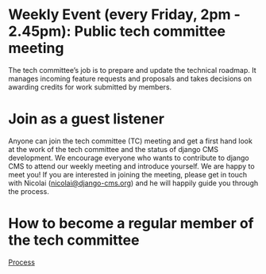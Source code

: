 # Weekly Event (every Friday, 2pm - 2.45pm): Public tech committee meeting 

The tech committee’s job is to prepare and update the technical roadmap. It manages incoming feature requests and proposals
and takes decisions on awarding credits for work submitted by members. 

# Join as a guest listener 

Anyone can join the tech committee (TC) meeting and get a first hand look at the work of the tech committee and the status of django CMS development. We encourage everyone who wants to contribute to django CMS to attend our weekly meeting and introduce yourself. We are happy to meet you! 
If you are interested in joining the meeting, please get in touch with Nicolai (nicolai@django-cms.org) and he will happily guide you through the process. 


# How to become a regular member of the tech committee

[Process](https://github.com/django-cms/django-cms-mgmt/blob/master/tech-committee/about.md#become-am-member-of-the-tech-committee)
